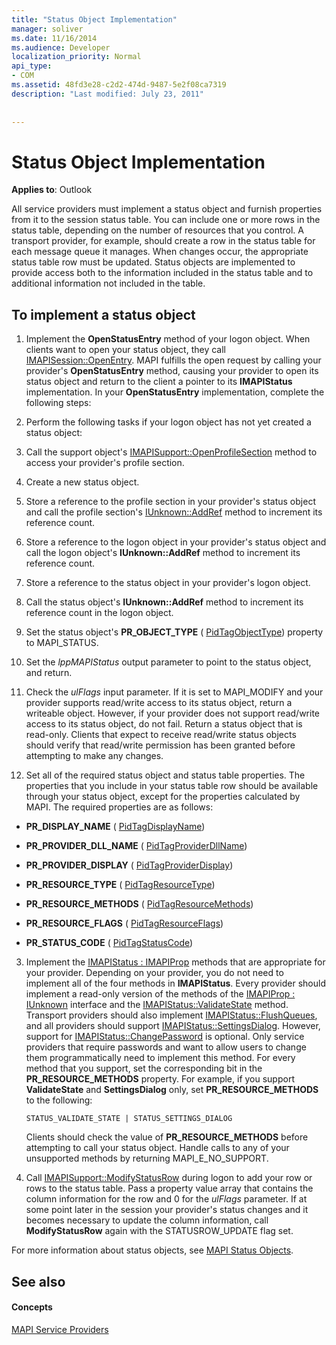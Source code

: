 ```yaml
---
title: "Status Object Implementation"
manager: soliver
ms.date: 11/16/2014
ms.audience: Developer
localization_priority: Normal
api_type:
- COM
ms.assetid: 48fd3e28-c2d2-474d-9487-5e2f08ca7319
description: "Last modified: July 23, 2011"
 
 
---
```


# Status Object Implementation

  
  
**Applies to**: Outlook 
  
All service providers must implement a status object and furnish properties from it to the session status table. You can include one or more rows in the status table, depending on the number of resources that you control. A transport provider, for example, should create a row in the status table for each message queue it manages. When changes occur, the appropriate status table row must be updated. Status objects are implemented to provide access both to the information included in the status table and to additional information not included in the table.
  
## To implement a status object

1. Implement the **OpenStatusEntry** method of your logon object. When clients want to open your status object, they call [IMAPISession::OpenEntry](imapisession-openentry.md). MAPI fulfills the open request by calling your provider's **OpenStatusEntry** method, causing your provider to open its status object and return to the client a pointer to its **IMAPIStatus** implementation. In your **OpenStatusEntry** implementation, complete the following steps: 
    
1. Perform the following tasks if your logon object has not yet created a status object:
    
1. Call the support object's [IMAPISupport::OpenProfileSection](imapisupport-openprofilesection.md) method to access your provider's profile section. 
    
2. Create a new status object.
    
3. Store a reference to the profile section in your provider's status object and call the profile section's [IUnknown::AddRef](http://msdn.microsoft.com/library/b4316efd-73d4-4995-b898-8025a316ba63%28Office.15%29.aspx) method to increment its reference count. 
    
4. Store a reference to the logon object in your provider's status object and call the logon object's **IUnknown::AddRef** method to increment its reference count. 
    
5. Store a reference to the status object in your provider's logon object.
    
2. Call the status object's **IUnknown::AddRef** method to increment its reference count in the logon object. 
    
3. Set the status object's **PR_OBJECT_TYPE** ( [PidTagObjectType](pidtagobjecttype-canonical-property.md)) property to MAPI_STATUS.
    
4. Set the  _lppMAPIStatus_ output parameter to point to the status object, and return. 
    
5. Check the  _ulFlags_ input parameter. If it is set to MAPI_MODIFY and your provider supports read/write access to its status object, return a writeable object. However, if your provider does not support read/write access to its status object, do not fail. Return a status object that is read-only. Clients that expect to receive read/write status objects should verify that read/write permission has been granted before attempting to make any changes. 
    
2. Set all of the required status object and status table properties. The properties that you include in your status table row should be available through your status object, except for the properties calculated by MAPI. The required properties are as follows:
    
  - **PR_DISPLAY_NAME** ( [PidTagDisplayName](pidtagdisplayname-canonical-property.md))
    
  - **PR_PROVIDER_DLL_NAME** ( [PidTagProviderDllName](pidtagproviderdllname-canonical-property.md))
    
  - **PR_PROVIDER_DISPLAY** ( [PidTagProviderDisplay](pidtagproviderdisplay-canonical-property.md))
    
  - **PR_RESOURCE_TYPE** ( [PidTagResourceType](pidtagresourcetype-canonical-property.md))
    
  - **PR_RESOURCE_METHODS** ( [PidTagResourceMethods](pidtagresourcemethods-canonical-property.md))
    
  - **PR_RESOURCE_FLAGS** ( [PidTagResourceFlags](pidtagresourceflags-canonical-property.md))
    
  - **PR_STATUS_CODE** ( [PidTagStatusCode](pidtagstatuscode-canonical-property.md))
    
3. Implement the [IMAPIStatus : IMAPIProp](imapistatusimapiprop.md) methods that are appropriate for your provider. Depending on your provider, you do not need to implement all of the four methods in **IMAPIStatus**. Every provider should implement a read-only version of the methods of the [IMAPIProp : IUnknown](imapipropiunknown.md) interface and the [IMAPIStatus::ValidateState](imapistatus-validatestate.md) method. Transport providers should also implement [IMAPIStatus::FlushQueues](imapistatus-flushqueues.md), and all providers should support [IMAPIStatus::SettingsDialog](imapistatus-settingsdialog.md). However, support for [IMAPIStatus::ChangePassword](imapistatus-changepassword.md) is optional. Only service providers that require passwords and want to allow users to change them programmatically need to implement this method. For every method that you support, set the corresponding bit in the **PR_RESOURCE_METHODS** property. For example, if you support **ValidateState** and **SettingsDialog** only, set **PR_RESOURCE_METHODS** to the following: 
    
     `STATUS_VALIDATE_STATE | STATUS_SETTINGS_DIALOG`
    
    Clients should check the value of **PR_RESOURCE_METHODS** before attempting to call your status object. Handle calls to any of your unsupported methods by returning MAPI_E_NO_SUPPORT. 
    
4. Call [IMAPISupport::ModifyStatusRow](imapisupport-modifystatusrow.md) during logon to add your row or rows to the status table. Pass a property value array that contains the column information for the row and 0 for the  _ulFlags_ parameter. If at some point later in the session your provider's status changes and it becomes necessary to update the column information, call **ModifyStatusRow** again with the STATUSROW_UPDATE flag set. 
    
For more information about status objects, see [MAPI Status Objects](mapi-status-objects.md).
  
## See also

#### Concepts

[MAPI Service Providers](mapi-service-providers.md)

